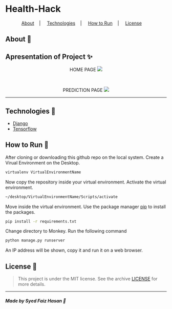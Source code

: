 <h1>Health-Hack</h1>


<p align="center">
<a href="#about-memo">About</a>&nbsp;&nbsp;&nbsp; | &nbsp;&nbsp;&nbsp;
<a href="#tecnologies-rocket">Technologies</a>&nbsp;&nbsp;&nbsp; | &nbsp;&nbsp;&nbsp;
<a href="#how-to-contribute-">How to Run</a>&nbsp;&nbsp;&nbsp; | &nbsp;&nbsp;&nbsp;
<a href="#license-scroll">License</a>&nbsp;&nbsp;&nbsp;  &nbsp;&nbsp;&nbsp;
</p>


## About :memo:



## Apresentation of Project :sparkles:

<p align="center"> HOME PAGE
<image src="https://github.com/faiz-hasan11/MonkeyBreedPredictionWebsite/blob/master/HomePage.png" />
</p><br>
<p align="center"> PREDICTION PAGE
<image src="https://github.com/faiz-hasan11/MonkeyBreedPredictionWebsite/blob/master/PredictionPage.png" />
</p>


---

## Technologies :rocket:

- <a href="https://www.djangoproject.com/">Django</a>
- <a href="https://www.tensorflow.org/">Tensorflow</a>

## How to Run 🤔
After cloning or downloading this github repo on the local system. 
Create a Virual Environment on the Desktop.
```bash
virtualenv VirtualEnvironmentName
```
Now copy the repository inside your virtual environment.
Activate the virtual environment.
```bash
~/desktop/VirtualEnvironmentName/Scripts/activate
```
Move inside the virtual environment.
Use the package manager [pip](https://pip.pypa.io/en/stable/) to install the packages.
```bash
pip install -r requirements.txt
```

Change directory to Monkey.
Run the following command
```bash
python manage.py runserver
```
An IP address will be shown, copy it and run it on a web browser.

## License :scroll:

> This project is under the MIT license. See the archive [LICENSE](LICENSE) for more details.

---

##### Made by Syed Faiz Hasan :wave:
